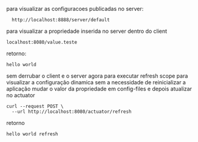 para visualizar as configuracoes publicadas no server:
```shell
  http://localhost:8888/server/default
```

para visualizar a propriedade inserida no server dentro do client
```shell
localhost:8080/value.teste
```
retorno:
```text
hello world 
```
sem derrubar o client e o server agora para executar refresh scope para visualizar a configuração dinamica sem a necessidade de reinicializar a aplicação
mudar o valor da propriedade em config-files e depois atualizar no actuator
```shell
curl --request POST \
  --url http://localhost:8080/actuator/refresh
```
retorno
```text
hello world refresh
```